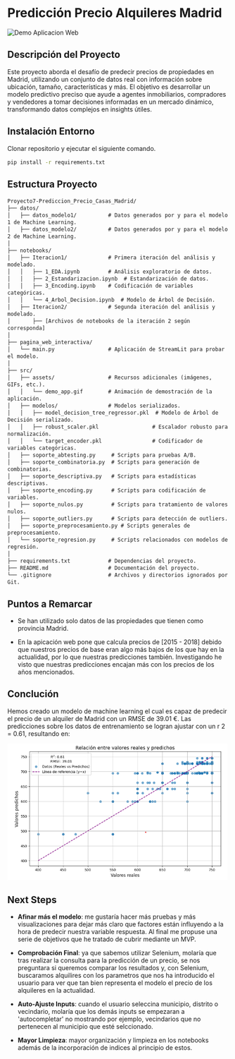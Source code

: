# Predicción Precio Alquileres Madrid

<img src="src/assets/demo_app.gif" alt="Demo Aplicacion Web" width="750" />

## Descripción del Proyecto
Este proyecto aborda el desafío de predecir precios de propiedades en Madrid, utilizando un conjunto de datos real con información sobre ubicación, tamaño, características y más. El objetivo es desarrollar un modelo predictivo preciso que ayude a agentes inmobiliarios, compradores y vendedores a tomar decisiones informadas en un mercado dinámico, transformando datos complejos en insights útiles.

## Instalación Entorno
Clonar repositorio y ejecutar el siguiente comando.
```bash
pip install -r requirements.txt
```

## Estructura Proyecto
```
Proyecto7-Prediccion_Precio_Casas_Madrid/
├── datos/
│   ├── datos_modelo1/          # Datos generados por y para el modelo 1 de Machine Learning.
│   ├── datos_modelo2/          # Datos generados por y para el modelo 2 de Machine Learning.
│
├── notebooks/
│   ├── Iteracion1/             # Primera iteración del análisis y modelado.
│   │   ├── 1_EDA.ipynb         # Análisis exploratorio de datos.
│   │   ├── 2_Estandarizacion.ipynb  # Estandarización de datos.
│   │   ├── 3_Encoding.ipynb    # Codificación de variables categóricas.
│   │   └── 4_Arbol_Decision.ipynb  # Modelo de Árbol de Decisión.
│   ├── Iteracion2/             # Segunda iteración del análisis y modelado.
│       ├── [Archivos de notebooks de la iteración 2 según corresponda]
│
├── pagina_web_interactiva/
│   └── main.py                 # Aplicación de StreamLit para probar el modelo.
│
├── src/
│   ├── assets/                 # Recursos adicionales (imágenes, GIFs, etc.).
│   │   └── demo_app.gif        # Animación de demostración de la aplicación.
│   ├── modelos/                # Modelos serializados.
│   │   ├── model_decision_tree_regressor.pkl  # Modelo de Árbol de Decisión serializado.
│   │   ├── robust_scaler.pkl                 # Escalador robusto para normalización.
│   │   └── target_encoder.pkl                # Codificador de variables categóricas.
│   ├── soporte_abtesting.py     # Scripts para pruebas A/B.
│   ├── soporte_combinatoria.py  # Scripts para generación de combinatorias.
│   ├── soporte_descriptiva.py   # Scripts para estadísticas descriptivas.
│   ├── soporte_encoding.py      # Scripts para codificación de variables.
│   ├── soporte_nulos.py         # Scripts para tratamiento de valores nulos.
│   ├── soporte_outliers.py      # Scripts para detección de outliers.
│   ├── soporte_preprocesamiento.py # Scripts generales de preprocesamiento.
│   └── soporte_regresion.py     # Scripts relacionados con modelos de regresión.
│
├── requirements.txt            # Dependencias del proyecto.
├── README.md                   # Documentación del proyecto.
└── .gitignore                  # Archivos y directorios ignorados por Git.

```

## Puntos a Remarcar
- Se han utilizado solo datos de las propiedades que tienen como provincia Madrid.

- En la apicación web pone que calcula precios de [2015 - 2018] debido que nuestros precios de base eran algo más bajos de los que hay en la actualidad, por lo que nuestras predicciones también. Investigando he visto que nuestras predicciones encajan más con los precios de los años mencionados.

## Conclución
Hemos creado un modelo de machine learning el cual es capaz de predecir el precio de un alquiler de Madrid con un RMSE de 39.01 €. Las predicciones sobre los datos de entrenamiento se logran ajustar con un 
r
2
 = 0.61, resultando en:

<img src="src/assets/graficas_valores_predecidos.png" width="500">




## Next Steps

- **Afinar más el modelo**: me gustaría hacer más pruebas y más visualizaciones para dejar más claro que factores están influyendo a la hora de predecir nuestra variable respuesta. Al final me propuse una serie de objetivos que he tratado de cubrir mediante un MVP.

- **Comprobación Final**: ya que sabemos utilizar Selenium, molaría que tras realizar la consulta para la predicción de un precio, se nos preguntara si queremos comparar los resultados y, con Selenium, buscaramos alquilires con los parametros que nos ha introducido el usuario para ver que
tan bien representa el modelo el precio de los alquileres en la actualidad.

- **Auto-Ajuste Inputs**: cuando el usuario seleccina municipio, distrito o vecindario, molaría que los demás inputs se empezaran a 'autocompletar' no mostrando por ejemplo, vecindarios que no pertenecen al municipio que esté selccionado. 

- **Mayor Limpieza**: mayor organización y limpieza en los notebooks además de la incorporación de indices al principio de estos.